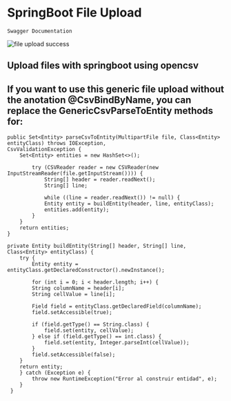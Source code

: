 # SpringBoot File Upload

`Swagger Documentation`

![file upload success](https://github.com/Andresp08/springBoot-file-upload/assets/45151760/f1ecd288-3b75-4f25-8a31-0e0ccb470d84)

## Upload files with springboot using opencsv

## If you want to use this generic file upload without the anotation @CsvBindByName, you can replace the GenericCsvParseToEntity methods for:

    public Set<Entity> parseCsvToEntity(MultipartFile file, Class<Entity> entityClass) throws IOException,  
    CsvValidationException {  
	    Set<Entity> entities = new HashSet<>();  
      
		    try (CSVReader reader = new CSVReader(new InputStreamReader(file.getInputStream()))) {  
			    String[] header = reader.readNext();  
			    String[] line;  
			      
			    while ((line = reader.readNext()) != null) {  
			    Entity entity = buildEntity(header, line, entityClass);  
			    entities.add(entity);  
		    }  
	    }    
	    return entities;  
    }  
      
    private Entity buildEntity(String[] header, String[] line, Class<Entity> entityClass) {  
	    try {  
		    Entity entity = entityClass.getDeclaredConstructor().newInstance();  
		      
		    for (int i = 0; i < header.length; i++) {  
		    String columnName = header[i];  
		    String cellValue = line[i];  
		      
		    Field field = entityClass.getDeclaredField(columnName);  
		    field.setAccessible(true);  
		      
		    if (field.getType() == String.class) {  
			    field.set(entity, cellValue);  
		    } else if (field.getType() == int.class) {  
			    field.set(entity, Integer.parseInt(cellValue));  
		    }    
		    field.setAccessible(false);  
	    }  
	    return entity;  
	    } catch (Exception e) {  
		    throw new RuntimeException("Error al construir entidad", e);  
	    }  
	 }
